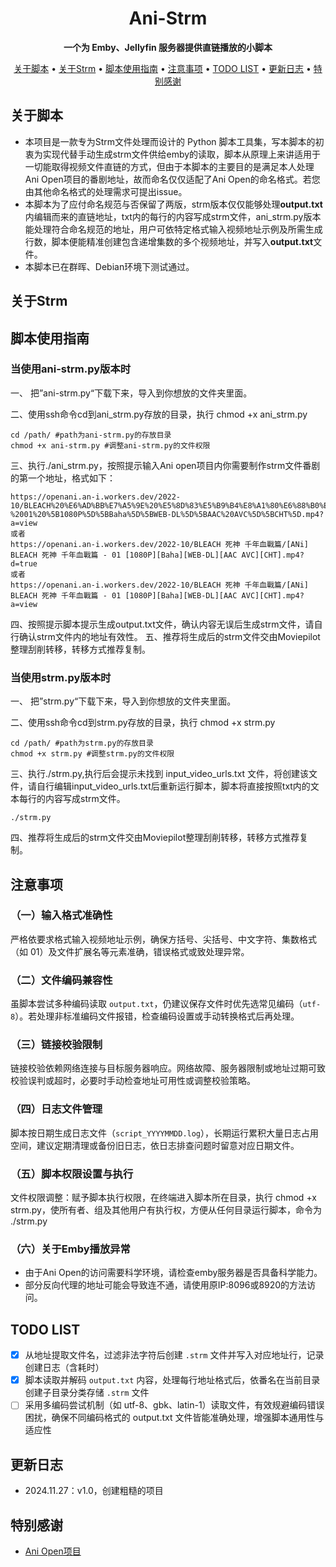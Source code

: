 <div align="center">

# Ani-Strm

**一个为 Emby、Jellyfin 服务器提供直链播放的小脚本** 


[关于脚本](#关于脚本) •
[关于Strm](#关于Strm) •
[脚本使用指南](#脚本使用指南) •
[注意事项](#注意事项) •
[TODO LIST](#todo-list) •
[更新日志](#更新日志) •
[特别感谢](#特别感谢)

</div>

## 关于脚本
- 本项目是一款专为Strm文件处理而设计的 Python 脚本工具集，写本脚本的初衷为实现代替手动生成strm文件供给emby的读取，脚本从原理上来讲适用于一切能取得视频文件直链的方式，但由于本脚本的主要目的是满足本人处理Ani Open项目的番剧地址，故而命名仅仅适配了Ani Open的命名格式。若您由其他命名格式的处理需求可提出issue。
- 本脚本为了应付命名规范与否保留了两版，strm版本仅仅能够处理**output.txt** 内编辑而来的直链地址，txt内的每行的内容写成strm文件，ani_strm.py版本能处理符合命名规范的地址，用户可依特定格式输入视频地址示例及所需生成行数，脚本便能精准创建包含递增集数的多个视频地址，并写入**output.txt**文件。
- 本脚本已在群晖、Debian环境下测试通过。

## 关于Strm


## 脚本使用指南
### 当使用ani-strm.py版本时
一、 把”ani-strm.py“下载下来，导入到你想放的文件夹里面。

二、使用ssh命令cd到ani_strm.py存放的目录，执行 chmod +x ani_strm.py
```
cd /path/ #path为ani-strm.py的存放目录
chmod +x ani-strm.py #调整ani-strm.py的文件权限
```
三、执行./ani_strm.py，按照提示输入Ani open项目内你需要制作strm文件番剧的第一个地址，格式如下：
```
https://openani.an-i.workers.dev/2022-10/BLEACH%20%E6%AD%BB%E7%A5%9E%20%E5%8D%83%E5%B9%B4%E8%A1%80%E6%88%B0%E7%AF%87/%5BANi%5D%20BLEACH%20%E6%AD%BB%E7%A5%9E%20%E5%8D%83%E5%B9%B4%E8%A1%80%E6%88%B0%E7%AF%87%20-%2001%20%5B1080P%5D%5BBaha%5D%5BWEB-DL%5D%5BAAC%20AVC%5D%5BCHT%5D.mp4?a=view
或者
https://openani.an-i.workers.dev/2022-10/BLEACH 死神 千年血戰篇/[ANi] BLEACH 死神 千年血戰篇 - 01 [1080P][Baha][WEB-DL][AAC AVC][CHT].mp4?d=true
或者
https://openani.an-i.workers.dev/2022-10/BLEACH 死神 千年血戰篇/[ANi] BLEACH 死神 千年血戰篇 - 01 [1080P][Baha][WEB-DL][AAC AVC][CHT].mp4?a=view
```
四、按照提示脚本提示生成output.txt文件，确认内容无误后生成strm文件，请自行确认strm文件内的地址有效性。
五、推荐将生成后的strm文件交由Moviepilot整理刮削转移，转移方式推荐复制。
### 当使用strm.py版本时
一、 把”strm.py“下载下来，导入到你想放的文件夹里面。

二、使用ssh命令cd到strm.py存放的目录，执行 chmod +x strm.py
```
cd /path/ #path为strm.py的存放目录
chmod +x strm.py #调整strm.py的文件权限
```
三、执行./strm.py,执行后会提示未找到 input_video_urls.txt 文件，将创建该文件，请自行编辑input_video_urls.txt后重新运行脚本，脚本将直接按照txt内的文本每行的内容写成strm文件。
```
./strm.py
```
四、推荐将生成后的strm文件交由Moviepilot整理刮削转移，转移方式推荐复制。
## 注意事项
### （一）输入格式准确性
严格依要求格式输入视频地址示例，确保方括号、尖括号、中文字符、集数格式（如 01）及文件扩展名等元素准确，错误格式或致处理异常。

### （二）文件编码兼容性
虽脚本尝试多种编码读取 `output.txt`，仍建议保存文件时优先选常见编码（`utf-8`）。若处理非标准编码文件报错，检查编码设置或手动转换格式后再处理。

### （三）链接校验限制
链接校验依赖网络连接与目标服务器响应。网络故障、服务器限制或地址过期可致校验误判或超时，必要时手动检查地址可用性或调整校验策略。

### （四）日志文件管理
脚本按日期生成日志文件（`script_YYYYMMDD.log`），长期运行累积大量日志占用空间，建议定期清理或备份旧日志，依日志排查问题时留意对应日期文件。 

### （五）脚本权限设置与执行
文件权限调整：赋予脚本执行权限，在终端进入脚本所在目录，执行 chmod +x strm.py，使所有者、组及其他用户有执行权，方便从任何目录运行脚本，命令为 ./strm.py

### （六）关于Emby播放异常
- 由于Ani Open的访问需要科学环境，请检查emby服务器是否具备科学能力。
- 部分反向代理的地址可能会导致连不通，请使用原IP:8096或8920的方法访问。


## TODO LIST
- [x] 从地址提取文件名，过滤非法字符后创建 `.strm` 文件并写入对应地址行，记录创建日志（含耗时）
- [x] 脚本读取并解码 `output.txt` 内容，处理每行地址格式后，依番名在当前目录创建子目录分类存储 `.strm` 文件
- [ ] 采用多编码尝试机制（如 utf-8、gbk、latin-1）读取文件，有效规避编码错误困扰，确保不同编码格式的 output.txt 文件皆能准确处理，增强脚本通用性与适应性

## 更新日志
- 2024.11.27：v1.0，创建粗糙的项目

## 特别感谢
- [Ani Open项目](https://openani.an-i.workers.dev/)
